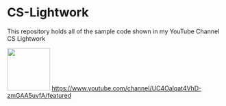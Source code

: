 # CS-Lightwork
This repository holds all of the sample code shown in my YouTube Channel CS Lightwork

<img src="https://img.icons8.com/external-others-inmotus-design/344/external-YouTube-browser-others-inmotus-design-2.png" width="100" height="100"> https://www.youtube.com/channel/UC4Oalqat4VhD-zmGAA5uvfA/featured
